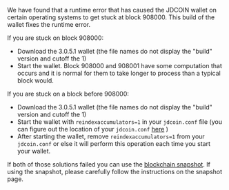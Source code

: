 We have found that a runtime error that has caused the JDCOIN wallet on certain operating systems to get stuck at block 908000. This build of the wallet fixes the runtime error.

If you are stuck on block 908000:
- Download the 3.0.5.1 wallet (the file names do not display the "build" version and cutoff the 1)
- Start the wallet. Block 908000 and 908001 have some computation that occurs and it is normal for them to take longer to process than a typical block would.

If you are stuck on a block before 908000:
- Download the 3.0.5.1 wallet (the file names do not display the "build" version and cutoff the 1)
- Start the wallet with `reindexaccumulators=1` in your `jdcoin.conf` file (you can figure out the location of your `jdcoin.conf` [here](https://jdcoin.freshdesk.com/support/solutions/articles/30000004664-where-are-my-wallet-dat-blockchain-and-configuration-conf-files-located-) )
- After starting the wallet, remove `reindexaccumulators=1` from your `jdcoin.conf` or else it will perform this operation each time you start your wallet.

If both of those solutions failed you can use the [blockchain snapshot](http://178.254.23.111/~pub/JDCOIN/Daily-Snapshots-Html/JDCOIN-Daily-Snapshots.html). If using the snapshot, please carefully follow the instructions on the snapshot page.